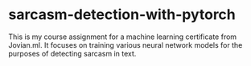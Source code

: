 # sarcasm-detection-with-pytorch
This is my course assignment for a machine learning certificate from Jovian.ml. It focuses on training various neural network models for the purposes of detecting sarcasm in text.
